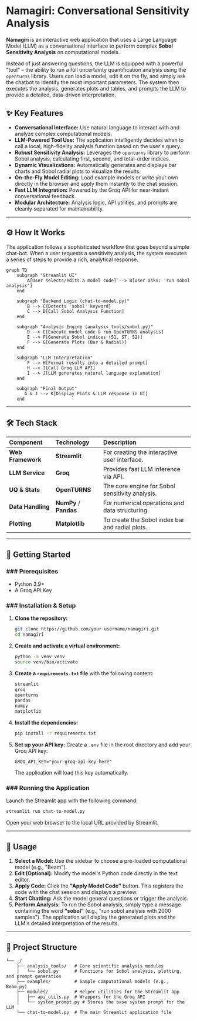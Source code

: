 # **Namagiri: Conversational Sensitivity Analysis**

[](https://www.python.org/downloads/)
[](https://opensource.org/licenses/MIT)
[](https://streamlit.io)

**Namagiri** is an interactive web application that uses a Large Language Model (LLM) as a conversational interface to perform complex **Sobol Sensitivity Analysis** on computational models.

Instead of just answering questions, the LLM is equipped with a powerful "tool" – the ability to run a full uncertainty quantification analysis using the `openturns` library. Users can load a model, edit it on the fly, and simply ask the chatbot to identify the most important parameters. The system then executes the analysis, generates plots and tables, and prompts the LLM to provide a detailed, data-driven interpretation.

## ✨ Key Features

  * **Conversational Interface:** Use natural language to interact with and analyze complex computational models.
  * **LLM-Powered Tool Use:** The application intelligently decides when to call a local, high-fidelity analysis function based on the user's query.
  * **Robust Sensitivity Analysis:** Leverages the `openturns` library to perform Sobol analysis, calculating first, second, and total-order indices.
  * **Dynamic Visualizations:** Automatically generates and displays bar charts and Sobol radial plots to visualize the results.
  * **On-the-Fly Model Editing:** Load example models or write your own directly in the browser and apply them instantly to the chat session.
  * **Fast LLM Integration:** Powered by the Groq API for near-instant conversational feedback.
  * **Modular Architecture:** Analysis logic, API utilities, and prompts are cleanly separated for maintainability.

-----

## ⚙️ How It Works

The application follows a sophisticated workflow that goes beyond a simple chat-bot. When a user requests a sensitivity analysis, the system executes a series of steps to provide a rich, analytical response.

```mermaid
graph TD
    subgraph "Streamlit UI"
        A[User selects/edits a model code] --> B[User asks: 'run sobol analysis']
    end

    subgraph "Backend Logic (chat-to-model.py)"
        B --> C{Detects 'sobol' keyword}
        C --> D[Call Sobol Analysis Function]
    end

    subgraph "Analysis Engine (analysis_tools/sobol.py)"
        D --> E[Execute model code & run OpenTURNS analysis]
        E --> F[Generate Sobol indices (S1, ST, S2)]
        F --> G[Generate Plots (Bar & Radial)]
    end

    subgraph "LLM Interpretation"
        F --> H[Format results into a detailed prompt]
        H --> I[Call Groq LLM API]
        I --> J[LLM generates natural language explanation]
    end

    subgraph "Final Output"
       G & J --> K[Display Plots & LLM response in UI]
    end
```

-----

## 🛠️ Tech Stack

| Component | Technology | Description |
| :--- | :--- |:---|
| **Web Framework** |  **Streamlit** | For creating the interactive user interface. |
| **LLM Service** |  **Groq** | Provides fast LLM inference via API. |
| **UQ & Stats** |  **OpenTURNS** | The core engine for Sobol sensitivity analysis. |
| **Data Handling** |  **NumPy** /  **Pandas** | For numerical operations and data structuring. |
| **Plotting** |  **Matplotlib** | To create the Sobol index bar and radial plots. |

-----

## 🚀 Getting Started

### \#\#\# Prerequisites

  * Python 3.9+
  * A Groq API Key

### \#\#\# Installation & Setup

1.  **Clone the repository:**
    ```sh
    git clone https://github.com/your-username/namagiri.git
    cd namagiri
    ```
2.  **Create and activate a virtual environment:**
    ```sh
    python -m venv venv
    source venv/bin/activate
    ```
3.  **Create a `requirements.txt` file** with the following content:
    ```txt
    streamlit
    groq
    openturns
    pandas
    numpy
    matplotlib
    ```
4.  **Install the dependencies:**
    ```sh
    pip install -r requirements.txt
    ```
5.  **Set up your API key:**
    Create a `.env` file in the root directory and add your Groq API key:
    ```
    GROQ_API_KEY="your-groq-api-key-here"
    ```
    The application will load this key automatically.

### \#\#\# Running the Application

Launch the Streamlit app with the following command:

```sh
streamlit run chat-to-model.py
```

Open your web browser to the local URL provided by Streamlit.

-----

## 📖 Usage

1.  **Select a Model:** Use the sidebar to choose a pre-loaded computational model (e.g., "Beam").
2.  **Edit (Optional):** Modify the model's Python code directly in the text editor.
3.  **Apply Code:** Click the **"Apply Model Code"** button. This registers the code with the chat session and displays a preview.
4.  **Start Chatting:** Ask the model general questions or trigger the analysis.
5.  **Perform Analysis:** To run the Sobol analysis, simply type a message containing the word **"sobol"** (e.g., "run sobol analysis with 2000 samples"). The application will display the generated plots and the LLM's detailed interpretation of the results.

-----

## 📂 Project Structure

```
└── ./
    ├── analysis_tools/   # Core scientific analysis modules
    │   └── sobol.py      # Functions for Sobol analysis, plotting, and prompt generation
    ├── examples/         # Sample computational models (e.g., Beam.py)
    ├── modules/          # Helper utilities for the Streamlit app
    │   ├── api_utils.py  # Wrappers for the Groq API
    │   └── system_prompt.py # Stores the base system prompt for the LLM
    └── chat-to-model.py  # The main Streamlit application file
```
